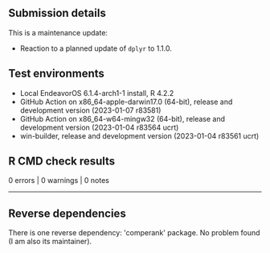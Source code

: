 ## Submission details

This is a maintenance update:
- Reaction to a planned update of `dplyr` to 1.1.0.

## Test environments

* Local EndeavorOS 6.1.4-arch1-1 install, R 4.2.2
* GitHub Action on x86_64-apple-darwin17.0 (64-bit), release and development version (2023-01-07 r83581)
* GitHub Action on x86_64-w64-mingw32 (64-bit), release and development version (2023-01-04 r83564 ucrt)
* win-builder, release and development version (2023-01-04 r83561 ucrt)

## R CMD check results

0 errors | 0 warnings | 0 notes

---

## Reverse dependencies

There is one reverse dependency: 'comperank' package. No problem found (I am also its maintainer).
